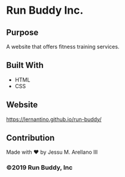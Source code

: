 # Run Buddy Inc.  

## Purpose 
A website that offers fitness training services. 

## Built With 
* HTML
* CSS

## Website
https://lernantino.github.io/run-buddy/

## Contribution 
Made with ❤️ by Jessu M. Arellano III
### ©️2019 Run Buddy, Inc 
